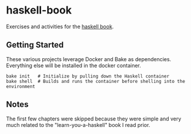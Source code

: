 haskell-book
============

Exercises and activities for the [haskell book](http://haskellbook.com/).

Getting Started
---------------

These various projects leverage Docker and Bake as dependencies. Everything
else will be installed in the docker container.

```
bake init   # Initialize by pulling down the Haskell container
bake shell  # Builds and runs the container before shelling into the environment
```

Notes
-----

The first few chapters were skipped because they were simple and very much related
to the "learn-you-a-haskell" book I read prior.

